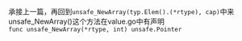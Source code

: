 承接上一篇，再回到`unsafe_NewArray(typ.Elem().(*rtype), cap)`中来  
unsafe_NewArray()这个方法在value.go中有声明  
`func unsafe_NewArray(*rtype, int) unsafe.Pointer`
